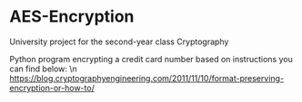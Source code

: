 # AES-Encryption
University project for the second-year class Cryptography

Python program encrypting a credit card number based on instructions you can find below: \n
https://blog.cryptographyengineering.com/2011/11/10/format-preserving-encryption-or-how-to/

